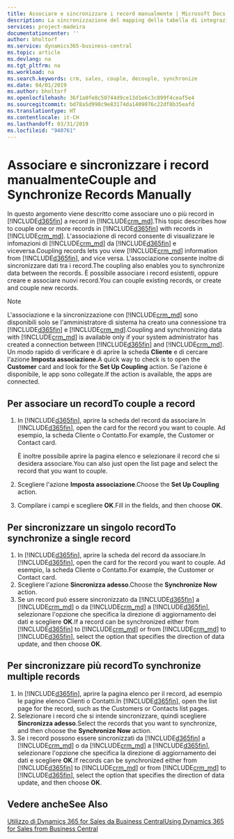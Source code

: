 ```yaml
---
title: Associare e sincronizzare i record manualmente | Microsoft Docs
description: La sincronizzazione del mapping della tabella di integrazione consente la sincronizzazione di dati in tutti i record in una tabella in Business Central e nell'entità Dynamics 365 for Sales che sono associati.
services: project-madeira
documentationcenter: ''
author: bholtorf
ms.service: dynamics365-business-central
ms.topic: article
ms.devlang: na
ms.tgt_pltfrm: na
ms.workload: na
ms.search.keywords: crm, sales, couple, decouple, synchronize
ms.date: 04/01/2019
ms.author: bholtorf
ms.openlocfilehash: 36f1a0fe8c50744d9ce13d1e6c3c899f4ceaf5e4
ms.sourcegitcommit: bd78a5d990c9e83174da1409076c22df8b35eafd
ms.translationtype: HT
ms.contentlocale: it-CH
ms.lasthandoff: 03/31/2019
ms.locfileid: "940761"
---
```

# <a name="couple-and-synchronize-records-manually"></a><span data-ttu-id="6a9a5-103">Associare e sincronizzare i record manualmente</span><span class="sxs-lookup"><span data-stu-id="6a9a5-103">Couple and Synchronize Records Manually</span></span>
<span data-ttu-id="6a9a5-104">In questo argomento viene descritto come associare uno o più record in [!INCLUDE[d365fin](includes/d365fin_md.md)] a record in [!INCLUDE[crm_md](includes/crm_md.md)].</span><span class="sxs-lookup"><span data-stu-id="6a9a5-104">This topic describes how to couple one or more records in [!INCLUDE[d365fin](includes/d365fin_md.md)] with records in [!INCLUDE[crm_md](includes/crm_md.md)].</span></span> <span data-ttu-id="6a9a5-105">L'associazione di record consente di visualizzare le infomazioni di [!INCLUDE[crm_md](includes/crm_md.md)] da [!INCLUDE[d365fin](includes/d365fin_md.md)] e viceversa.</span><span class="sxs-lookup"><span data-stu-id="6a9a5-105">Coupling records lets you view [!INCLUDE[crm_md](includes/crm_md.md)] information from [!INCLUDE[d365fin](includes/d365fin_md.md)], and vice versa.</span></span> <span data-ttu-id="6a9a5-106">L'associazione consente inoltre di sincronizzare dati tra i record.</span><span class="sxs-lookup"><span data-stu-id="6a9a5-106">The coupling also enables you to synchronize data between the records.</span></span> <span data-ttu-id="6a9a5-107">È possibile associare i record esistenti, oppure creare e associare nuovi record.</span><span class="sxs-lookup"><span data-stu-id="6a9a5-107">You can couple existing records, or create and couple new records.</span></span>

> [!Note]
> <span data-ttu-id="6a9a5-108">L'associazione e la sincronizzazione con [!INCLUDE[crm_md](includes/crm_md.md)] sono disponibili solo se l'amministratore di sistema ha creato una connessione tra [!INCLUDE[d365fin](includes/d365fin_md.md)] e [!INCLUDE[crm_md](includes/crm_md.md)].</span><span class="sxs-lookup"><span data-stu-id="6a9a5-108">Coupling and synchronizing data with [!INCLUDE[crm_md](includes/crm_md.md)] is available only if your system administrator has created a connection between [!INCLUDE[d365fin](includes/d365fin_md.md)] and [!INCLUDE[crm_md](includes/crm_md.md)].</span></span> <span data-ttu-id="6a9a5-109">Un modo rapido di verificare è di aprire la scheda **Cliente** e di cercare l'azione **Imposta associazione**.</span><span class="sxs-lookup"><span data-stu-id="6a9a5-109">A quick way to check is to open the **Customer** card and look for the **Set Up Coupling** action.</span></span> <span data-ttu-id="6a9a5-110">Se l'azione è disponibile, le app sono collegate.</span><span class="sxs-lookup"><span data-stu-id="6a9a5-110">If the action is available, the apps are connected.</span></span>   

## <a name="to-couple-a-record"></a><span data-ttu-id="6a9a5-111">Per associare un record</span><span class="sxs-lookup"><span data-stu-id="6a9a5-111">To couple a record</span></span>  
1.  <span data-ttu-id="6a9a5-112">In [!INCLUDE[d365fin](includes/d365fin_md.md)], aprire la scheda del record da associare.</span><span class="sxs-lookup"><span data-stu-id="6a9a5-112">In [!INCLUDE[d365fin](includes/d365fin_md.md)], open the card for the record you want to couple.</span></span> <span data-ttu-id="6a9a5-113">Ad esempio, la scheda Cliente o Contatto.</span><span class="sxs-lookup"><span data-stu-id="6a9a5-113">For example, the Customer or Contact card.</span></span>  

    <span data-ttu-id="6a9a5-114">È inoltre possibile aprire la pagina elenco e selezionare il record che si desidera associare.</span><span class="sxs-lookup"><span data-stu-id="6a9a5-114">You can also just open the list page and select the record that you want to couple.</span></span>  

2.  <span data-ttu-id="6a9a5-115">Scegliere l'azione **Imposta associazione**.</span><span class="sxs-lookup"><span data-stu-id="6a9a5-115">Choose the **Set Up Coupling** action.</span></span>  
3.  <span data-ttu-id="6a9a5-116">Compilare i campi e scegliere **OK**.</span><span class="sxs-lookup"><span data-stu-id="6a9a5-116">Fill in the fields, and then choose **OK**.</span></span>  

## <a name="to-synchronize-a-single-record"></a><span data-ttu-id="6a9a5-117">Per sincronizzare un singolo record</span><span class="sxs-lookup"><span data-stu-id="6a9a5-117">To synchronize a single record</span></span>  
1.  <span data-ttu-id="6a9a5-118">In [!INCLUDE[d365fin](includes/d365fin_md.md)], aprire la scheda del record da associare.</span><span class="sxs-lookup"><span data-stu-id="6a9a5-118">In [!INCLUDE[d365fin](includes/d365fin_md.md)], open the card for the record you want to couple.</span></span> <span data-ttu-id="6a9a5-119">Ad esempio, la scheda Cliente o Contatto.</span><span class="sxs-lookup"><span data-stu-id="6a9a5-119">For example, the Customer or Contact card.</span></span>  
2.  <span data-ttu-id="6a9a5-120">Scegliere l'azione **Sincronizza adesso**.</span><span class="sxs-lookup"><span data-stu-id="6a9a5-120">Choose the **Synchronize Now** action.</span></span>  
3.  <span data-ttu-id="6a9a5-121">Se un record può essere sincronizzato da [!INCLUDE[d365fin](includes/d365fin_md.md)] a [!INCLUDE[crm_md](includes/crm_md.md)] o da [!INCLUDE[crm_md](includes/crm_md.md)] a [!INCLUDE[d365fin](includes/d365fin_md.md)], selezionare l'opzione che specifica la direzione di aggiornamento dei dati e scegliere **OK**.</span><span class="sxs-lookup"><span data-stu-id="6a9a5-121">If a record can be synchronized either from [!INCLUDE[d365fin](includes/d365fin_md.md)] to [!INCLUDE[crm_md](includes/crm_md.md)] or from [!INCLUDE[crm_md](includes/crm_md.md)] to [!INCLUDE[d365fin](includes/d365fin_md.md)], select the option that specifies the direction of data update, and then choose **OK**.</span></span>  

## <a name="to-synchronize-multiple-records"></a><span data-ttu-id="6a9a5-122">Per sincronizzare più record</span><span class="sxs-lookup"><span data-stu-id="6a9a5-122">To synchronize multiple records</span></span>  
1.  <span data-ttu-id="6a9a5-123">In [!INCLUDE[d365fin](includes/d365fin_md.md)], aprire la pagina elenco per il record, ad esempio le pagine elenco Clienti o Contatti.</span><span class="sxs-lookup"><span data-stu-id="6a9a5-123">In [!INCLUDE[d365fin](includes/d365fin_md.md)], open the list page for the record, such as the Customers or Contacts list pages.</span></span>  
2.  <span data-ttu-id="6a9a5-124">Selezionare i record che si intende sincronizzare, quindi scegliere **Sincronizza adesso**.</span><span class="sxs-lookup"><span data-stu-id="6a9a5-124">Select the records that you want to synchronize, and then choose the **Synchronize Now** action.</span></span>  
3.  <span data-ttu-id="6a9a5-125">Se i record possono essere sincronizzati da [!INCLUDE[d365fin](includes/d365fin_md.md)] a [!INCLUDE[crm_md](includes/crm_md.md)] o da [!INCLUDE[crm_md](includes/crm_md.md)] a [!INCLUDE[d365fin](includes/d365fin_md.md)], selezionare l'opzione che specifica la direzione di aggiornamento dei dati e scegliere **OK**.</span><span class="sxs-lookup"><span data-stu-id="6a9a5-125">If records can be synchronized either from [!INCLUDE[d365fin](includes/d365fin_md.md)] to [!INCLUDE[crm_md](includes/crm_md.md)] or from [!INCLUDE[crm_md](includes/crm_md.md)] to [!INCLUDE[d365fin](includes/d365fin_md.md)], select the option that specifies the direction of data update, and then choose **OK**.</span></span>  

## <a name="see-also"></a><span data-ttu-id="6a9a5-126">Vedere anche</span><span class="sxs-lookup"><span data-stu-id="6a9a5-126">See Also</span></span>  
[<span data-ttu-id="6a9a5-127">Utilizzo di Dynamics 365 for Sales da Business Central</span><span class="sxs-lookup"><span data-stu-id="6a9a5-127">Using Dynamics 365 for Sales from Business Central</span></span>](marketing-integrate-dynamicscrm.md)
